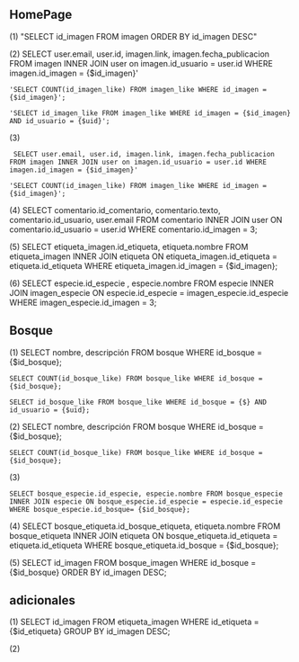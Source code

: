 ## HomePage

(1)
    "SELECT id_imagen FROM imagen ORDER BY id_imagen DESC"

(2)
    SELECT user.email, user.id, imagen.link, imagen.fecha_publicacion FROM imagen INNER JOIN user on imagen.id_usuario = user.id WHERE imagen.id_imagen = {$id_imagen}'

	'SELECT COUNT(id_imagen_like) FROM imagen_like WHERE id_imagen = {$id_imagen}';

	'SELECT id_imagen_like FROM imagen_like WHERE id_imagen = {$id_imagen} AND id_usuario = {$uid}';

(3)

     SELECT user.email, user.id, imagen.link, imagen.fecha_publicacion FROM imagen INNER JOIN user on imagen.id_usuario = user.id WHERE imagen.id_imagen = {$id_imagen}'

	'SELECT COUNT(id_imagen_like) FROM imagen_like WHERE id_imagen = {$id_imagen}';

(4)
    SELECT comentario.id_comentario, comentario.texto, comentario.id_usuario, user.email FROM comentario INNER JOIN user ON comentario.id_usuario = user.id WHERE comentario.id_imagen = 3;

(5)
    SELECT etiqueta_imagen.id_etiqueta, etiqueta.nombre FROM etiqueta_imagen INNER JOIN etiqueta ON etiqueta_imagen.id_etiqueta = etiqueta.id_etiqueta WHERE etiqueta_imagen.id_imagen = {$id_imagen};

(6)
    SELECT especie.id_especie , especie.nombre FROM especie INNER JOIN imagen_especie ON especie.id_especie = imagen_especie.id_especie WHERE imagen_especie.id_imagen = 3;

## Bosque

(1)
    SELECT nombre, descripción FROM bosque WHERE id_bosque = {$id_bosque};

    SELECT COUNT(id_bosque_like) FROM bosque_like WHERE id_bosque = {$id_bosque};

    SELECT id_bosque_like FROM bosque_like WHERE id_bosque = {$} AND id_usuario = {$uid};

(2) 
    SELECT nombre, descripción FROM bosque WHERE id_bosque = {$id_bosque};

    SELECT COUNT(id_bosque_like) FROM bosque_like WHERE id_bosque = {$id_bosque};

(3)
    
    SELECT bosque_especie.id_especie, especie.nombre FROM bosque_especie INNER JOIN especie ON bosque_especie.id_especie = especie.id_especie WHERE bosque_especie.id_bosque= {$id_bosque};

(4)
    SELECT bosque_etiqueta.id_bosque_etiqueta, etiqueta.nombre FROM bosque_etiqueta INNER JOIN etiqueta ON bosque_etiqueta.id_etiqueta = etiqueta.id_etiqueta WHERE bosque_etiqueta.id_bosque = {$id_bosque};

 (5)
    SELECT id_imagen FROM bosque_imagen WHERE id_bosque = {$id_bosque} ORDER BY id_imagen DESC;   


## adicionales
(1)
    SELECT id_imagen FROM etiqueta_imagen WHERE id_etiqueta = {$id_etiqueta} GROUP BY id_imagen DESC;

(2) 
